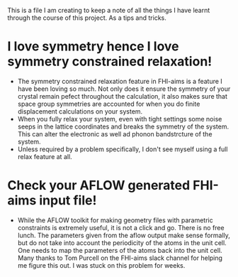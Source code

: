 This is a file I am creating to keep a note of all the things I have learnt through the course of this project. As a tips and tricks. 

# I love symmetry hence I love symmetry constrained relaxation!
- The symmetry constrained relaxation feature in FHI-aims is a feature I have been loving so much. Not only does it ensure the symmetry of your crystal remain pefect throughout the calculation, it also makes sure that space group symmetries are accounted for when you do finite displacement calculations on your system. 
- When you fully relax your system, even with tight settings some noise seeps in the lattice coordinates and breaks the symmetry of the system. This can alter the electronic as well ad phonon bandstrcture of the system. 
- Unless required by a problem specifically, I don't see myself using a full relax feature at all. 
# Check your AFLOW generated FHI-aims input file!
- While the AFLOW toolkit for making geometry files with parametric constraints is extremely useful, it is not a click and go. There is no free lunch. The parameters given from the aflow output make sense formally, but do not take into account the periodicity of the atoms in the unit cell. One needs to map the parameters of the atoms back into the unit cell. Many thanks to Tom Purcell on the FHI-aims slack channel for helping me figure this out. I was stuck on this problem for weeks.  
